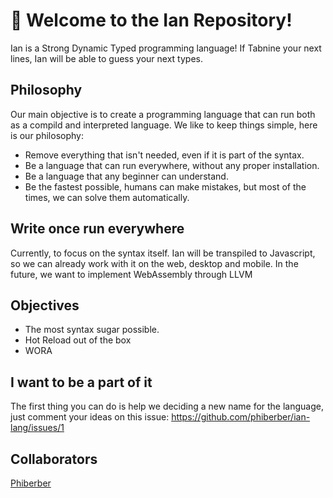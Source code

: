 # 👋 Welcome to the Ian Repository!

Ian is a Strong Dynamic Typed programming language! If Tabnine your next lines, Ian will be able to guess your next types.

## Philosophy
Our main objective is to create a programming language that can run both as a compild and interpreted language. We like to keep things simple, here is our philosophy:

- Remove everything that isn't needed, even if it is part of the syntax.
- Be a language that can run everywhere, without any proper installation.
- Be a language that any beginner can understand.
- Be the fastest possible, humans can make mistakes, but most of the times, we can solve them automatically.

## Write once run everywhere
Currently, to focus on the syntax itself. Ian will be transpiled to Javascript, so we can already work with it on the web, desktop and mobile. In the future, we want to implement WebAssembly through LLVM

## Objectives
- The most syntax sugar possible.
- Hot Reload out of the box
- WORA

## I want to be a part of it
The first thing you can do is help we deciding a new name for the language, just comment your ideas on this issue: https://github.com/phiberber/ian-lang/issues/1

## Collaborators

[Phiberber](https://github.com/phiberber)
